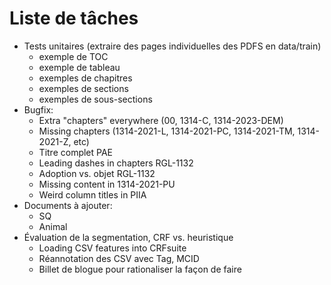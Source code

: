 Liste de tâches
===============

- Tests unitaires (extraire des pages individuelles des PDFS en data/train)
  - exemple de TOC
  - exemple de tableau
  - exemples de chapitres
  - exemples de sections
  - exemples de sous-sections
- Bugfix:
  - Extra "chapters" everywhere (00, 1314-C, 1314-2023-DEM)
  - Missing chapters (1314-2021-L, 1314-2021-PC, 1314-2021-TM, 1314-2021-Z, etc)
  - Titre complet PAE
  - Leading dashes in chapters RGL-1132
  - Adoption vs. objet RGL-1132
  - Missing content in 1314-2021-PU
  - Weird column titles in PIIA
- Documents à ajouter:
  - SQ
  - Animal
- Évaluation de la segmentation, CRF vs. heuristique
  - Loading CSV features into CRFsuite
  - Réannotation des CSV avec Tag, MCID
  - Billet de blogue pour rationaliser la façon de faire
